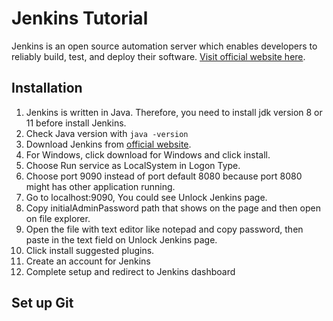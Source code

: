 # Jenkins Tutorial

Jenkins is an open source automation server which enables developers to reliably build, test, and deploy their software. [Visit official website here](https://www.jenkins.io/).

## Installation

1. Jenkins is written in Java. Therefore, you need to install jdk version 8 or 11 before install Jenkins.
2. Check Java version with `java -version`
3. Download Jenkins from [official website](https://www.jenkins.io/download/).
4. For Windows, click download for Windows and click install.
5. Choose Run service as LocalSystem in Logon Type.
6. Choose port 9090 instead of port default 8080 because port 8080 might has other application running.
7. Go to localhost:9090, You could see Unlock Jenkins page.
8. Copy initialAdminPassword path that shows on the page and then open on file explorer.
9. Open the file with text editor like notepad and copy password, then paste in the text field on Unlock Jenkins page.
10. Click install suggested plugins.
11. Create an account for Jenkins
12. Complete setup and redirect to Jenkins dashboard

## Set up Git
